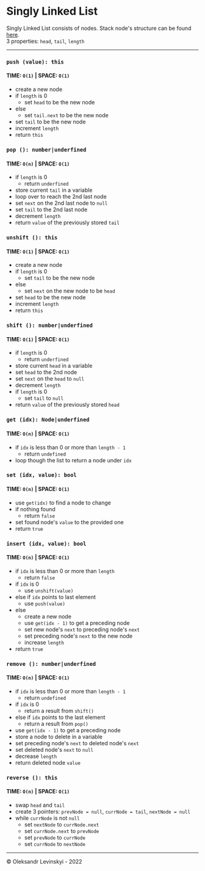 # Singly Linked List
Singly Linked List consists of nodes. Stack node's structure can be found [here](singly-linked-list/Node.js).\
3 properties: `head`, `tail`, `length`

---

### `push (value): this`
#### TIME: `O(1)` | SPACE: `O(1)`
* create a new node
* if `length` is 0
    * set `head` to be the new node
* else
    * set `tail.next` to be the new node
* set `tail` to be the new node
* increment `length`
* return `this`

### `pop (): number|underfined`
#### TIME: `O(n)` | SPACE: `O(1)`
* if `length` is 0
    * return `underfined`
* store current `tail` in a variable
* loop over to reach the 2nd last node 
* set `next` on the 2nd last node to `null`
* set `tail` to the 2nd last node
* decrement `length`
* return `value` of the previously stored `tail`

### `unshift (): this`
#### TIME: `O(1)` | SPACE: `O(1)`
* create a new node
* if `length` is 0
  * set `tail` to be the new node
* else
  * set `next` on the new node to be `head`
* set `head` to be the new node
* increment `length`
* return `this`

### `shift (): number|underfined`
#### TIME: `O(1)` | SPACE: `O(1)`
* if `length` is 0
  * return `underfined`
* store current `head` in a variable
* set `head` to the 2nd node
* set `next` on the `head` to `null`
* decrement `length`
* if `length` is 0
  * set `tail` to `null`
* return `value` of the previously stored `head`

### `get (idx): Node|underfined`
#### TIME: `O(n)` | SPACE: `O(1)`
* if `idx` is less than 0 or more than `length - 1`
  * return `undefined`
* loop though the list to return a node under `idx`

### `set (idx, value): bool`
#### TIME: `O(n)` | SPACE: `O(1)`
* use `get(idx)` to find a node to change
* if nothing found
  * return `false`
* set found node's `value` to the provided one
* return `true`

### `insert (idx, value): bool`
#### TIME: `O(n)` | SPACE: `O(1)`
* if `idx` is less than 0 or more than `length`
  * return `false`
* if `idx` is 0
  * use `unshift(value)`
* else if `idx` points to last element
  * use `push(value)`
* else
  * create a new node
  * use `get(idx - 1)` to get a preceding node
  * set new node's `next` to preceding node's `next`
  * set preceding node's `next` to the new node
  * increase `length`
* return `true`

### `remove (): number|underfined`
#### TIME: `O(n)` | SPACE: `O(1)`
* if `idx` is less than 0 or more than `length - 1`
  * return `undefined`
* if `idx` is 0
  * return a result from `shift()`
* else if `idx` points to the last element
  * return a result from `pop()`
* use `get(idx - 1)` to get a preceding node
* store a node to delete in a variable
* set preceding node's `next` to deleted node's `next`
* set deleted node's `next` to `null`
* decrease `length`
* return deleted node `value`

### `reverse (): this`
#### TIME: `O(n)` | SPACE: `O(1)`
* swap `head` and `tail`
* create 3 pointers: `prevNode = null`, `currNode = tail`, `nextNode = null`
* while `currNode` is not `null`
  * set `nextNode` to `currNode.next`
  * set `currNode.next` to `prevNode`
  * set `prevNode` to `currNode`
  * set `currNode` to `nextNode`
  
---
  
&copy; Oleksandr Levinskyi - 2022
